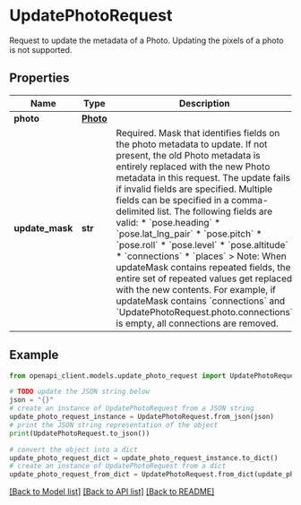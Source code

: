 # UpdatePhotoRequest

Request to update the metadata of a Photo. Updating the pixels of a photo is not supported.

## Properties

Name | Type | Description | Notes
------------ | ------------- | ------------- | -------------
**photo** | [**Photo**](Photo.md) |  | [optional] 
**update_mask** | **str** | Required. Mask that identifies fields on the photo metadata to update. If not present, the old Photo metadata is entirely replaced with the new Photo metadata in this request. The update fails if invalid fields are specified. Multiple fields can be specified in a comma-delimited list. The following fields are valid: * &#x60;pose.heading&#x60; * &#x60;pose.lat_lng_pair&#x60; * &#x60;pose.pitch&#x60; * &#x60;pose.roll&#x60; * &#x60;pose.level&#x60; * &#x60;pose.altitude&#x60; * &#x60;connections&#x60; * &#x60;places&#x60; &gt; Note: When updateMask contains repeated fields, the entire set of repeated values get replaced with the new contents. For example, if updateMask contains &#x60;connections&#x60; and &#x60;UpdatePhotoRequest.photo.connections&#x60; is empty, all connections are removed. | [optional] 

## Example

```python
from openapi_client.models.update_photo_request import UpdatePhotoRequest

# TODO update the JSON string below
json = "{}"
# create an instance of UpdatePhotoRequest from a JSON string
update_photo_request_instance = UpdatePhotoRequest.from_json(json)
# print the JSON string representation of the object
print(UpdatePhotoRequest.to_json())

# convert the object into a dict
update_photo_request_dict = update_photo_request_instance.to_dict()
# create an instance of UpdatePhotoRequest from a dict
update_photo_request_from_dict = UpdatePhotoRequest.from_dict(update_photo_request_dict)
```
[[Back to Model list]](../README.md#documentation-for-models) [[Back to API list]](../README.md#documentation-for-api-endpoints) [[Back to README]](../README.md)


